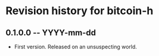 # Revision history for bitcoin-h

## 0.1.0.0 -- YYYY-mm-dd

* First version. Released on an unsuspecting world.
